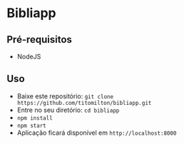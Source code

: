 # Bibliapp

## Pré-requisitos

* NodeJS

## Uso

* Baixe este repositório: `git clone https://github.com/titomilton/bibliapp.git`
* Entre no seu diretório: `cd bibliapp`
* `npm install`
* `npm start`
* Aplicação ficará disponível em `http://localhost:8000`
